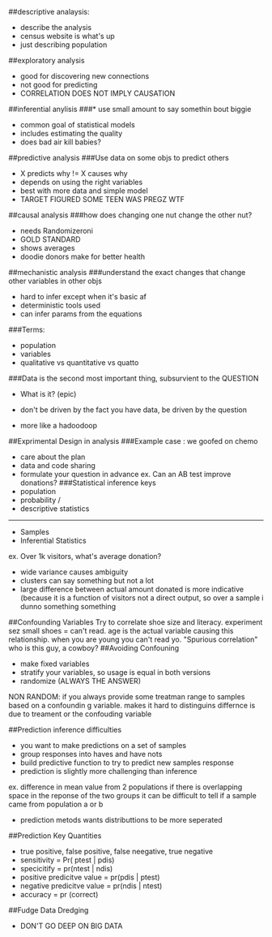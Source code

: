 ##descriptive analaysis:
* describe the analysis
* census website is what's up
* just describing population

##exploratory analysis
* good for discovering new connections
* not good for predicting
* CORRELATION DOES NOT IMPLY CAUSATION

##inferential anylisis
###* use small amount to say somethin bout biggie
* common goal of statistical models
* includes estimating the quality
* does bad air kill babies?

##predictive analysis
###Use data on some objs to predict others
* X predicts why != X causes why
* depends on using the right variables
* best with more data and simple model
* TARGET FIGURED SOME TEEN WAS PREGZ WTF

##causal analysis
###how does changing one nut change the other nut?
* needs Randomizeroni
* GOLD STANDARD
* shows averages
* doodie donors make for better health

##mechanistic analysis
###understand the exact changes that change other variables in other objs
* hard to infer except when it's basic af
* deterministic tools used 
* can infer params from the equations

###Terms:
* population 
* variables
* qualitative vs quantitative vs quatto

###Data is the second most important thing, subsurvient to the QUESTION
* What is it? (epic)
* don't be driven by the fact you have data, be driven by the question

* more like a hadoodoop


##Exprimental Design in analysis
###Example case : we goofed on chemo
* care about the plan
* data and code sharing
* formulate your question in advance
ex. Can an AB test improve donations?
###Statistical inference
keys
* population
* probability
\/
* descriptive statistics
-----------
* Samples
* Inferential Statistics

ex.
Over 1k visitors, what's average donation?
* wide variance causes ambiguity
* clusters can say something but not a lot
* large difference between actual amount donated is more indicative (because it is a function of visitors not a direct output, so over a sample i dunno something something

##Confounding Variables
Try to correlate shoe size and literacy.
experiment sez small shoes = can't read.
age is the actual variable causing this relationship.
when you are young you can't read yo.
"Spurious correlation"
who is this guy, a cowboy?
##Avoiding Confouning
* make fixed variables
* stratify your variables, so usage is equal in both versions
* randomize (ALWAYS THE ANSWER)

NON RANDOM:
if you always provide some treatman range to samples based on a confoundin g variable. makes it hard to distinguins differnce is due to treament or the confouding variable

##Prediction inference difficulties
* you want to make predictions on a set of samples
* group responses into haves and have nots
* build predictive function to try to predict new samples response
* prediction is slightly more challenging than inference

ex. difference in mean value from 2 populations
if there is overlapping space in the reponse of the two groups it can be difficult to tell if a sample came from population a or b
* prediction metods wants distributtions to be more seperated

##Prediction Key Quantities
* true positive, false positive, false neegative, true negative
* sensitivity = Pr( ptest | pdis)
* specicitify = pr(ntest | ndis)
* positive predicitve value = pr(pdis | ptest)
* negative predicitve value = pr(ndis | ntest)
* accuracy = pr (correct)

##Fudge Data Dredging
* DON'T GO DEEP ON BIG DATA










